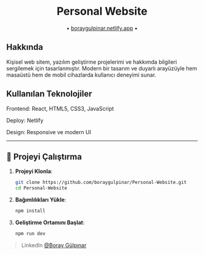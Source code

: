 
<h1 align="center">
  <br>
  Personal Website
  <br>
</h1>

<p align="center">
  • <a href="https://boraygulpinar.netlify.app">boraygulpinar.netlify.app</a> •
</p>


## Hakkında

Kişisel web sitem, yazılım geliştirme projelerimi ve hakkımda bilgileri sergilemek için tasarlanmıştır. Modern bir tasarım ve duyarlı arayüzüyle hem masaüstü hem de mobil cihazlarda kullanıcı deneyimi sunar.


## Kullanılan Teknolojiler

Frontend: React, HTML5, CSS3, JavaScript

Deploy: Netlify

Design: Responsive ve modern UI

---


## 🚀 Projeyi Çalıştırma

1. **Projeyi Klonla**:

   ```bash
   git clone https://github.com/boraygulpinar/Personal-Website.git
   cd Personal-Website

2. **Bağımlılıkları Yükle**:

   ```bash
   npm install

3. **Geliştirme Ortamını Başlat**:

   ```bash
   npm run dev

> LinkedIn [@Boray Gülpınar](https://www.linkedin.com/in/boray-gulpinar/)

